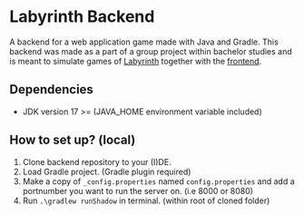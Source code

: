 # Labyrinth Backend

A backend for a web application game made with Java and Gradle.
This backend was made as a part of a group project within bachelor studies and is meant to simulate games of [Labyrinth](https://www.ravensburger.org/ca-en/discover/labyrinth/index.html) together with the [frontend](https://github.com/jestro/Labyrinth-Frontend).

## Dependencies

- JDK version 17 >= (JAVA_HOME environment variable included)

## How to set up? (local)

1. Clone backend repository to your (I)DE.
2. Load Gradle project. (Gradle plugin required)
3. Make a copy of `_config.properties` named `config.properties` and add a portnumber you want to run the server on. (i.e 8000 or 8080)
4. Run `.\gradlew runShadow` in terminal. (within root of cloned folder)